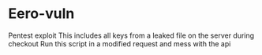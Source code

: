 # Eero-vuln
Pentest exploit
This includes all keys from a leaked file on the server during checkout
Run this script in a modified request and mess with the api
